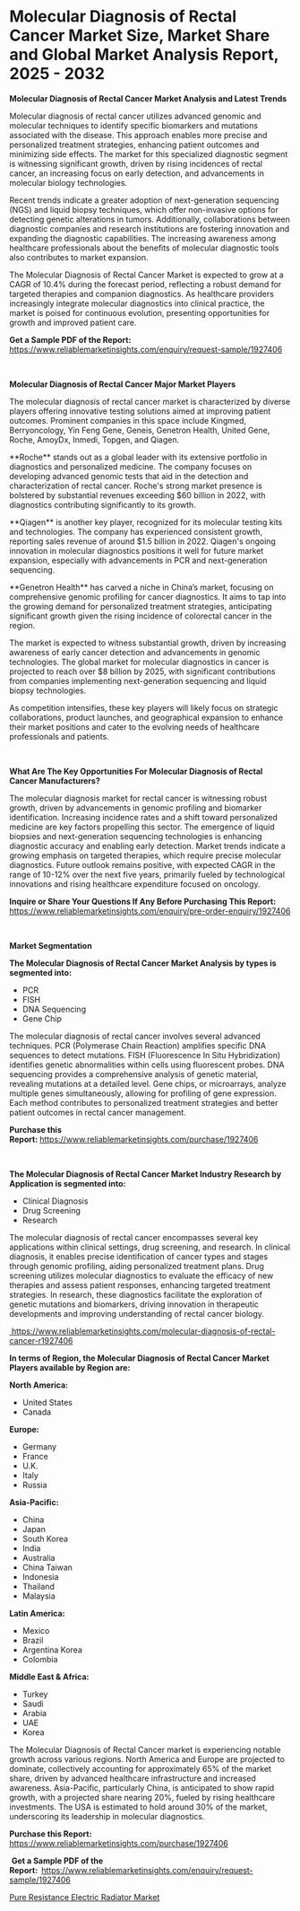 <p><h1>Molecular Diagnosis of Rectal Cancer Market Size, Market Share and Global Market Analysis Report, 2025 - 2032</h1></p><p><strong>Molecular Diagnosis of Rectal Cancer Market Analysis and Latest Trends</strong></p>
<p><p>Molecular diagnosis of rectal cancer utilizes advanced genomic and molecular techniques to identify specific biomarkers and mutations associated with the disease. This approach enables more precise and personalized treatment strategies, enhancing patient outcomes and minimizing side effects. The market for this specialized diagnostic segment is witnessing significant growth, driven by rising incidences of rectal cancer, an increasing focus on early detection, and advancements in molecular biology technologies.</p><p>Recent trends indicate a greater adoption of next-generation sequencing (NGS) and liquid biopsy techniques, which offer non-invasive options for detecting genetic alterations in tumors. Additionally, collaborations between diagnostic companies and research institutions are fostering innovation and expanding the diagnostic capabilities. The increasing awareness among healthcare professionals about the benefits of molecular diagnostic tools also contributes to market expansion.</p><p>The Molecular Diagnosis of Rectal Cancer Market is expected to grow at a CAGR of 10.4% during the forecast period, reflecting a robust demand for targeted therapies and companion diagnostics. As healthcare providers increasingly integrate molecular diagnostics into clinical practice, the market is poised for continuous evolution, presenting opportunities for growth and improved patient care.</p></p>
<p><strong>Get a Sample PDF of the Report:&nbsp;</strong> <a href="https://www.reliablemarketinsights.com/enquiry/request-sample/1927406?utm_campaign=2943&utm_medium=2&utm_source=Github&utm_content=ia&utm_term=28032025&utm_id=molecular-diagnosis-of-rectal-cancer">https://www.reliablemarketinsights.com/enquiry/request-sample/1927406</a></p>
<p>&nbsp;</p>
<p><strong>Molecular Diagnosis of Rectal Cancer Major Market Players</strong></p>
<p><p>The molecular diagnosis of rectal cancer market is characterized by diverse players offering innovative testing solutions aimed at improving patient outcomes. Prominent companies in this space include Kingmed, Berryoncology, Yin Feng Gene, Geneis, Genetron Health, United Gene, Roche, AmoyDx, Inmedi, Topgen, and Qiagen. </p><p>**Roche** stands out as a global leader with its extensive portfolio in diagnostics and personalized medicine. The company focuses on developing advanced genomic tests that aid in the detection and characterization of rectal cancer. Roche's strong market presence is bolstered by substantial revenues exceeding $60 billion in 2022, with diagnostics contributing significantly to its growth.</p><p>**Qiagen** is another key player, recognized for its molecular testing kits and technologies. The company has experienced consistent growth, reporting sales revenue of around $1.5 billion in 2022. Qiagen's ongoing innovation in molecular diagnostics positions it well for future market expansion, especially with advancements in PCR and next-generation sequencing.</p><p>**Genetron Health** has carved a niche in China’s market, focusing on comprehensive genomic profiling for cancer diagnostics. It aims to tap into the growing demand for personalized treatment strategies, anticipating significant growth given the rising incidence of colorectal cancer in the region.</p><p>The market is expected to witness substantial growth, driven by increasing awareness of early cancer detection and advancements in genomic technologies. The global market for molecular diagnostics in cancer is projected to reach over $8 billion by 2025, with significant contributions from companies implementing next-generation sequencing and liquid biopsy technologies.</p><p>As competition intensifies, these key players will likely focus on strategic collaborations, product launches, and geographical expansion to enhance their market positions and cater to the evolving needs of healthcare professionals and patients.</p></p>
<p>&nbsp;</p>
<p><strong>What Are The Key Opportunities For Molecular Diagnosis of Rectal Cancer Manufacturers?</strong></p>
<p><p>The molecular diagnosis market for rectal cancer is witnessing robust growth, driven by advancements in genomic profiling and biomarker identification. Increasing incidence rates and a shift toward personalized medicine are key factors propelling this sector. The emergence of liquid biopsies and next-generation sequencing technologies is enhancing diagnostic accuracy and enabling early detection. Market trends indicate a growing emphasis on targeted therapies, which require precise molecular diagnostics. Future outlook remains positive, with expected CAGR in the range of 10-12% over the next five years, primarily fueled by technological innovations and rising healthcare expenditure focused on oncology.</p></p>
<p><strong>Inquire or Share Your Questions If Any Before Purchasing This Report:</strong> <a href="https://www.reliablemarketinsights.com/enquiry/pre-order-enquiry/1927406?utm_campaign=2943&utm_medium=2&utm_source=Github&utm_content=ia&utm_term=28032025&utm_id=molecular-diagnosis-of-rectal-cancer">https://www.reliablemarketinsights.com/enquiry/pre-order-enquiry/1927406</a></p>
<p>&nbsp;</p>
<p><strong>Market Segmentation</strong></p>
<p><strong>The Molecular Diagnosis of Rectal Cancer Market Analysis by types is segmented into:</strong></p>
<p><ul><li>PCR</li><li>FISH</li><li>DNA Sequencing</li><li>Gene Chip</li></ul></p>
<p><p>The molecular diagnosis of rectal cancer involves several advanced techniques. PCR (Polymerase Chain Reaction) amplifies specific DNA sequences to detect mutations. FISH (Fluorescence In Situ Hybridization) identifies genetic abnormalities within cells using fluorescent probes. DNA sequencing provides a comprehensive analysis of genetic material, revealing mutations at a detailed level. Gene chips, or microarrays, analyze multiple genes simultaneously, allowing for profiling of gene expression. Each method contributes to personalized treatment strategies and better patient outcomes in rectal cancer management.</p></p>
<p><strong>Purchase this Report:&nbsp;</strong><a href="https://www.reliablemarketinsights.com/purchase/1927406?utm_campaign=2943&utm_medium=2&utm_source=Github&utm_content=ia&utm_term=28032025&utm_id=molecular-diagnosis-of-rectal-cancer">https://www.reliablemarketinsights.com/purchase/1927406</a></p>
<p>&nbsp;</p>
<p><strong>The Molecular Diagnosis of Rectal Cancer Market Industry Research by Application is segmented into:</strong></p>
<p><ul><li>Clinical Diagnosis</li><li>Drug Screening</li><li>Research</li></ul></p>
<p><p>The molecular diagnosis of rectal cancer encompasses several key applications within clinical settings, drug screening, and research. In clinical diagnosis, it enables precise identification of cancer types and stages through genomic profiling, aiding personalized treatment plans. Drug screening utilizes molecular diagnostics to evaluate the efficacy of new therapies and assess patient responses, enhancing targeted treatment strategies. In research, these diagnostics facilitate the exploration of genetic mutations and biomarkers, driving innovation in therapeutic developments and improving understanding of rectal cancer biology.</p></p>
<p><a href="https://www.reliablemarketinsights.com/molecular-diagnosis-of-rectal-cancer-r1927406?utm_campaign=2943&utm_medium=2&utm_source=Github&utm_content=ia&utm_term=28032025&utm_id=molecular-diagnosis-of-rectal-cancer">&nbsp;https://www.reliablemarketinsights.com/molecular-diagnosis-of-rectal-cancer-r1927406</a></p>
<p><strong>In terms of Region, the Molecular Diagnosis of Rectal Cancer Market Players available by Region are:</strong></p>
<p>
    <p> <strong> North America: </strong>
        <ul>
            <li>United States</li>
            <li>Canada</li>
        </ul>
        </p> 
    <p> <strong> Europe: </strong>
        <ul>
            <li>Germany</li>
            <li>France</li>
            <li>U.K.</li>
            <li>Italy</li>
            <li>Russia</li>
        </ul>
        </p> 
    <p> <strong> Asia-Pacific: </strong>
        <ul>
            <li>China</li>
            <li>Japan</li>
            <li>South Korea</li>
            <li>India</li>
            <li>Australia</li>
            <li>China Taiwan</li>
            <li>Indonesia</li>
            <li>Thailand</li>
            <li>Malaysia</li>
        </ul>
        </p> 
    <p> <strong> Latin America: </strong>
        <ul>
            <li>Mexico</li>
            <li>Brazil</li>
            <li>Argentina Korea</li>
            <li>Colombia</li>
        </ul>
        </p> 
    <p> <strong> Middle East & Africa: </strong>
        <ul>
            <li>Turkey</li>
            <li>Saudi</li>
            <li>Arabia</li>
            <li>UAE</li>
            <li>Korea</li>
        </ul>
    </p>
    </p>
<p><p>The Molecular Diagnosis of Rectal Cancer market is experiencing notable growth across various regions. North America and Europe are projected to dominate, collectively accounting for approximately 65% of the market share, driven by advanced healthcare infrastructure and increased awareness. Asia-Pacific, particularly China, is anticipated to show rapid growth, with a projected share nearing 20%, fueled by rising healthcare investments. The USA is estimated to hold around 30% of the market, underscoring its leadership in molecular diagnostics.</p></p>
<p><strong>Purchase this Report: </strong><a href="https://www.reliablemarketinsights.com/purchase/1927406?utm_campaign=2943&utm_medium=2&utm_source=Github&utm_content=ia&utm_term=28032025&utm_id=molecular-diagnosis-of-rectal-cancer">https://www.reliablemarketinsights.com/purchase/1927406</a></p>
<p>&nbsp;<strong>Get a Sample PDF of the Report:&nbsp;&nbsp;</strong><a href="https://www.reliablemarketinsights.com/enquiry/request-sample/1927406?utm_campaign=2943&utm_medium=2&utm_source=Github&utm_content=ia&utm_term=28032025&utm_id=molecular-diagnosis-of-rectal-cancer">https://www.reliablemarketinsights.com/enquiry/request-sample/1927406</a></p>
<p><strong></strong></p>
<p><p><a href="https://github.com/genayziben/Market-Research-Report-List-1/blob/main/pure-resistance-electric-radiator-market.md?utm_campaign=2943&utm_medium=2&utm_source=Github&utm_content=ia&utm_term=28032025&utm_id=molecular-diagnosis-of-rectal-cancer">Pure Resistance Electric Radiator Market</a></p></p>
